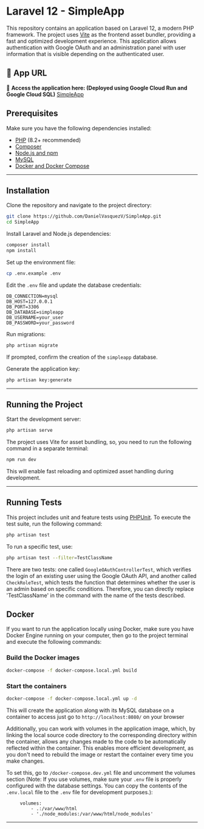 # Laravel 12 - SimpleApp
This repository contains an application based on Laravel 12, a modern PHP framework. The project uses [Vite](https://vitejs.dev/) as the frontend asset bundler, providing a fast and optimized development experience.
This application allows authentication with Google OAuth and an administration panel with user information that is visible depending on the authenticated user.

## 🚀 App URL

🔗 **Access the application here: (Deployed using Google Cloud Run and Google Cloud SQL)** [SimpleApp](https://simpleapp-1080483179099.us-central1.run.app)

## Prerequisites

Make sure you have the following dependencies installed:

- [PHP](https://www.php.net/downloads) (8.2+ recommended)
- [Composer](https://getcomposer.org/)
- [Node.js and npm](https://nodejs.org/)
- [MySQL](https://www.mysql.com/)
- [Docker and Docker Compose](https://www.docker.com/get-started)

---

## Installation

Clone the repository and navigate to the project directory:

```sh
git clone https://github.com/DanielVasquezV/SimpleApp.git
cd SimpleApp
```

Install Laravel and Node.js dependencies:

```sh
composer install
npm install
```

Set up the environment file:

```sh
cp .env.example .env
```

Edit the `.env` file and update the database credentials:

```env
DB_CONNECTION=mysql
DB_HOST=127.0.0.1
DB_PORT=3306
DB_DATABASE=simpleapp
DB_USERNAME=your_user
DB_PASSWORD=your_password
```

Run migrations:

```sh
php artisan migrate
```

If prompted, confirm the creation of the `simpleapp` database.

Generate the application key:

```sh
php artisan key:generate
```

---

## Running the Project

Start the development server:

```sh
php artisan serve
```

The project uses Vite for asset bundling, so, you need to run the following command in a separate terminal:

```sh
npm run dev
```

This will enable fast reloading and optimized asset handling during development.

---

## Running Tests

This project includes unit and feature tests using [PHPUnit](https://phpunit.de/). To execute the test suite, run the following command:

```sh
php artisan test
```

To run a specific test, use:

```sh
php artisan test --filter=TestClassName
```
There are two tests: one called ```GoogleOAuthControllerTest```, which verifies the login of an existing user using the Google OAuth API, and another called ```CheckRoleTest```, which tests the function that determines whether the user is an admin based on specific conditions. Therefore, you can directly replace 'TestClassName' in the command with the name of the tests described.

## Docker

If you want to run the application locally using Docker, make sure you have Docker Engine running on your computer, then go to the project terminal and execute the following commands:

### Build the Docker images

```sh
docker-compose -f docker-compose.local.yml build
```

### Start the containers

```sh
docker-compose -f docker-compose.local.yml up -d
```

This will create the application along with its MySQL database on a container to access just go to ```http://localhost:8080/``` on your browser

Additionally, you can work with volumes in the application image, which, by linking the local source code directory to the corresponding directory within the container, allows any changes made to the code to be automatically reflected within the container. This enables more efficient development, as you don't need to rebuild the image or restart the container every time you make changes.

To set this, go to ```/docker-compose.dev.yml``` file and uncomment the volumes section (Note: If you use volumes, make sure your ```.env``` file is properly configured with the database settings. You can copy the contents of the ```.env.local``` file to the ```.env``` file for development purposes.):
```env
     volumes:
         - .:/var/www/html
         - './node_modules:/var/www/html/node_modules'
```
---
